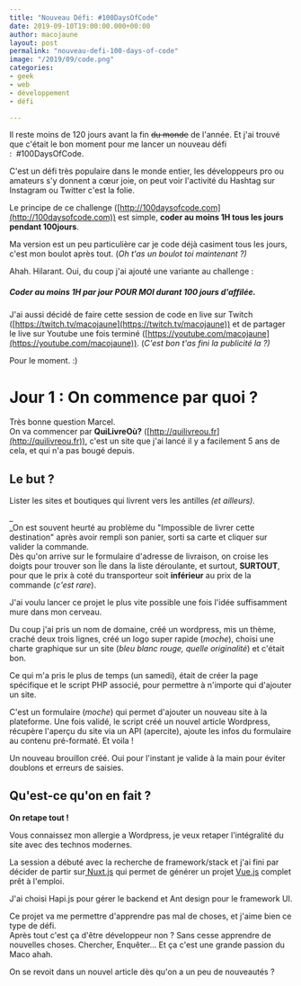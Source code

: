 ```yaml
---
title: "Nouveau Défi: #100DaysOfCode"
date: 2019-09-10T19:00:00.000+00:00
author: macojaune
layout: post
permalink: "nouveau-defi-100-days-of-code"
image: "/2019/09/code.png"
categories:
- geek
- web
- développement
- défi

---
```

Il reste moins de 120 jours avant la fin ~~du monde~~ de l'année. Et j'ai trouvé que c'était le bon moment pour me lancer un nouveau défi :  #100DaysOfCode.

C'est un défi très populaire dans le monde entier, les développeurs pro ou amateurs s'y donnent a cœur joie, on peut voir l'activité du Hashtag sur Instagram ou Twitter c'est la folie.

Le principe de ce challenge ([http://100daysofcode.com](http://100daysofcode.com)) est simple, **coder au moins 1H tous les jours pendant 100jours**.

Ma version est un peu particulière car je code déjà casiment tous les jours, c'est mon boulot après tout.  (_Oh t'as un boulot toi maintenant ?)_

Ahah. Hilarant. Oui, du coup j'ai ajouté une variante au challenge :

##### Coder au moins 1H par jour **POUR MOI** durant 100 jours d'affilée.

J'ai aussi décidé de faire cette session de code en live sur Twitch ([https://twitch.tv/macojaune](https://twitch.tv/macojaune)) et de partager le live sur Youtube une fois terminé ([https://youtube.com/macojaune](https://youtube.com/macojaune)). (_C'est bon t'as fini la publicité la ?)_

Pour le moment. :)

# Jour 1 : On commence par quoi ?

Très bonne question Marcel.  
On va commencer par **QuiLivreOù?** ([http://quilivreou.fr](http://quilivreou.fr)), c'est un site que j'ai lancé il y a facilement 5 ans de cela, et qui n'a pas bougé depuis.

## Le but ?

Lister les sites et boutiques qui livrent vers les antilles _(et ailleurs)._

_  
_On est souvent heurté au problème du "Impossible de livrer cette destination" après avoir rempli son panier, sorti sa carte et cliquer sur valider la commande.  
Dès qu'on arrive sur le formulaire d'adresse de livraison, on croise les doigts pour trouver son Île dans la liste déroulante, et surtout, **SURTOUT**, pour que le prix à coté du transporteur soit **inférieur** au prix de la commande (_c'est rare_).

J'ai voulu lancer ce projet le plus vite possible une fois l'idée suffisamment mure dans mon cerveau.

Du coup j'ai pris un nom de domaine, créé un wordpress, mis un thème, craché deux trois lignes, créé un logo super rapide (_moche_), choisi une charte graphique sur un site (_bleu blanc rouge, quelle originalité_) et c'était bon.

Ce qui m'a pris le plus de temps (un samedi), était de créer la page spécifique et le script PHP associé, pour permettre à n'importe qui d'ajouter un site.

C'est un formulaire (_moche_) qui permet d'ajouter un nouveau site à la plateforme. Une fois validé, le script créé un nouvel article Wordpress, récupère l'aperçu du site via un API (apercite), ajoute les infos du formulaire au contenu pré-formaté. Et voila !

Un nouveau brouillon créé. Oui pour l'instant je valide à la main pour éviter doublons et erreurs de saisies.

## Qu'est-ce qu'on en fait ?

**On retape tout !**

Vous connaissez mon allergie a Wordpress, je veux retaper l'intégralité du site avec des technos modernes.

La session a débuté avec la recherche de framework/stack et j'ai fini par décider de partir sur[ Nuxt.js](https://nuxtjs.com) qui permet de générer un projet [Vue.js](https://vuejs.org) complet prêt à l'emploi.

J'ai choisi Hapi.js pour gérer le backend et Ant design pour le framework UI.

Ce projet va me permettre d'apprendre pas mal de choses, et j'aime bien ce type de défi.  
Après tout c'est ça d'être développeur non ? Sans cesse apprendre de nouvelles choses. Chercher, Enquêter… Et ça c'est une grande passion du Maco ahah.

On se revoit dans un nouvel article dès qu'on a un peu de nouveautés ?
